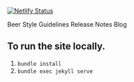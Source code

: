 [![Netlify Status](https://api.netlify.com/api/v1/badges/2963f5ea-e97e-4184-97f8-e0e9edf2338c/deploy-status)](https://app.netlify.com/sites/beerstylesblog/deploys)

Beer Style Guidelines Release Notes Blog

## To run the site locally. 

1. `bundle install`
2. `bundle exec jekyll serve`
